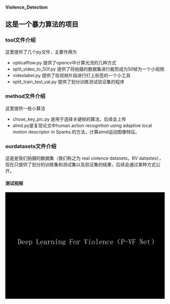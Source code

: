 #### Violence_Detection
## 这是一个暴力算法的项目
### tool文件介绍
这里提供了几个py文件，主要作用为
+ opticalflow.py 提供了opencv中计算光流的几种方式
+ split_video_to_50f.py 提供了将拍摄的数据集进行裁剪成为50帧为一个小视频
+ videolabel.py 提供了给视频片段进行打上标签的一个小工具
+ split_train_test_val.py 提供了划分训练测试验证集的程序
### method文件介绍
这里提供一些小算法
+ chose_key_pic.py 是用于选择关键帧的算法，后续会上传
+ almd.py是复现论文中human action recognition using adaptive local motion descriptor in Sparks.的方法，计算almd运动图像特征。
### ourdatasets文件介绍
这是是我们拍摄的数据集（我们称之为 real violence datasets，RV datastes），现在只提供了划分的训练集和测试集以及验证集的结果，后续会通过某种方式公开。


#### 测试视频
 [![Watch the video](https://github.com/DavidZh666/Violence_Detection/blob/master/extra/display.png)](https://pan.baidu.com/s/1B6MC31tk7Z5M-i7nkUvykw)
